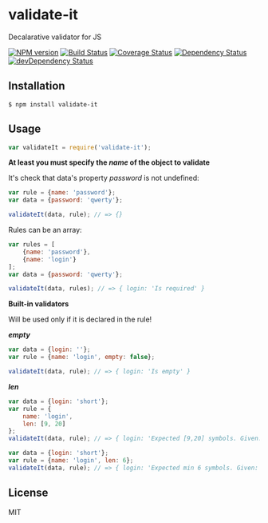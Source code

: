 validate-it
===========
Decalarative validator for JS

[![NPM version](https://badge.fury.io/js/validate-it.svg)](http://badge.fury.io/js/validate-it) [![Build Status](https://travis-ci.org/vlkosinov/validate-it.svg?branch=master)](https://travis-ci.org/vlkosinov/validate-it) [![Coverage Status](https://coveralls.io/repos/vlkosinov/validate-it/badge.png?branch=master)](https://coveralls.io/r/vlkosinov/validate-it?branch=master) [![Dependency Status](https://david-dm.org/vlkosinov/validate-it.svg)](https://david-dm.org/vlkosinov/validate-it) [![devDependency Status](https://david-dm.org/vlkosinov/validate-it/dev-status.svg)](https://david-dm.org/vlkosinov/validate-it#info=devDependencies)



## Installation
    $ npm install validate-it

## Usage

```js
var validateIt = require('validate-it');
```

**At least you must specify the *name* of the object to validate**

It's check that data's property *password* is not undefined:

```js
var rule = {name: 'password'};
var data = {password: 'qwerty'};

validateIt(data, rule); // => {}
```

Rules can be an array:

```js
var rules = [
    {name: 'password'}, 
    {name: 'login'}
];
var data = {password: 'qwerty'};

validateIt(data, rules); // => { login: 'Is required' }
```


**Built-in validators**

Will be used only if it is declared in the rule!

***empty***

```js
var data = {login: ''};
var rule = {name: 'login', empty: false};

validateIt(data, rule); // => { login: 'Is empty' }
```

***len***

```js
var data = {login: 'short'};
var rule = {
    name: 'login',
    len: [9, 20]
};
validateIt(data, rule); // => { login: 'Expected [9,20] symbols. Given: 5' }
```

```js
var data = {login: 'short'};
var rule = {name: 'login', len: 6};
validateIt(data, rule); // => { login: 'Expected min 6 symbols. Given: 5' }
```

License
----

MIT
